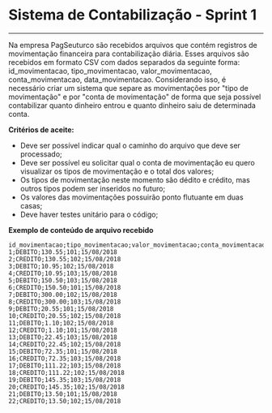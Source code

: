 # Sistema de Contabilização - Sprint 1
------------------------------

Na empresa PagSeuturco são recebidos arquivos que contém registros de movimentação financeira para contabilização diária.
Esses arquivos são recebidos em formato CSV com dados separados da seguinte forma: id_movimentacao, tipo_movimentacao, 
valor_movimentacao, conta_movimentacao, data_movimentacao.
Considerando isso, é necessário criar um sistema que separe as movimentações por "tipo de movimentação" e por "conta de movimentação"
de forma que seja possível contabilizar quanto dinheiro entrou e quanto dinheiro saiu de determinada conta.

**Critérios de aceite:**
- Deve ser possível indicar qual o caminho do arquivo que deve ser processado;
- Deve ser possível eu solicitar qual o conta de movimentação eu quero visualizar os tipos de movimentação e o total dos valores;
- Os tipos de movimentação neste momento são dédito e crédito, mas outros tipos podem ser inseridos no futuro;
- Os valores das movimentações possuirão ponto flutuante em duas casas;
- Deve haver testes unitário para o código;
 
**Exemplo de conteúdo de arquivo recebido**

```
id_movimentacao;tipo_movimentacao;valor_movimentacao;conta_movimentacao;data_movimentacao
1;DEBITO;130.55;101;15/08/2018
2;CREDITO;130.55;102;15/08/2018
3;DEBITO;10.95;102;15/08/2018
4;CREDITO;10.95;103;15/08/2018
5;DEBITO;150.50;103;15/08/2018
6;CREDITO;150.50;101;15/08/2018
7;DEBITO;300.00;102;15/08/2018
8;CREDITO;300.00;103;15/08/2018
9;DEBITO;20.55;101;15/08/2018
10;CREDITO;20.55;102;15/08/2018
11;DEBITO;1.10;102;15/08/2018
12;CREDITO;1.10;101;15/08/2018
13;DEBITO;22.45;103;15/08/2018
14;CREDITO;22.45;102;15/08/2018
15;DEBITO;72.35;101;15/08/2018
16;CREDITO;72.35;103;15/08/2018
17;DEBITO;111.22;103;15/08/2018
18;CREDITO;111.22;102;15/08/2018
19;DEBITO;145.35;103;15/08/2018
20;CREDITO;145.35;102;15/08/2018
21;DEBITO;13.50;101;15/08/2018
22;CREDITO;13.50;102;15/08/2018
```